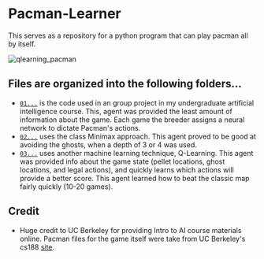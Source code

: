 # Pacman-Learner
This serves as a repository for a python program that can play pacman all by itself.

![qlearning_pacman](https://user-images.githubusercontent.com/17188013/29246342-96074c7a-7fab-11e7-8c27-3b0aefb584f4.gif)


## Files are organized into the following folders...
- [`01...`](https://github.com/lshort2/Pacman-Learner/tree/master/01_Genetic-Algorithm) is the code used in an group project in my undergraduate artificial intelligence course. This, agent was provided the least amount of information about the game. Each game the breeder assigns a neural network to dictate Pacman's actions.
- [`02...`](https://github.com/lshort2/Pacman-Learner/tree/master/02_Multi-Agent) uses the class Minimax approach. This agent proved to be good at avoiding the ghosts, when a depth of 3 or 4 was used.
- [`03...`](https://github.com/lshort2/Pacman-Learner/tree/master/03_Reinforcement) uses another machine learning technique, Q-Learning. This agent was provided info about the game state (pellet locations, ghost locations, and legal actions), and quickly learns which actions will provide a better score. This agent learned how to beat the classic map fairly quickly (10-20 games).

## Credit
- Huge credit to UC Berkeley for providing Intro to AI course materials online. Pacman files for the game itself were take from UC Berkeley's cs188 [site](http://ai.berkeley.edu/search.html).


